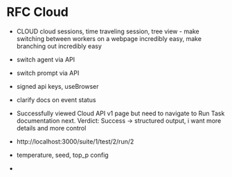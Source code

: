 # RFC Cloud

- CLOUD cloud sessions, time traveling session, tree view - make switching between workers on a webpage incredibly easy, make branching out incredibly easy
- switch agent via API
- switch prompt via API
- signed api keys, useBrowser

- clarify docs on event status

- Successfully viewed Cloud API v1 page but need to navigate to Run Task documentation next. Verdict: Success
  -> structured output, i want more details and more control

- http://localhost:3000/suite/1/test/2/run/2

- temperature, seed, top_p config
-
